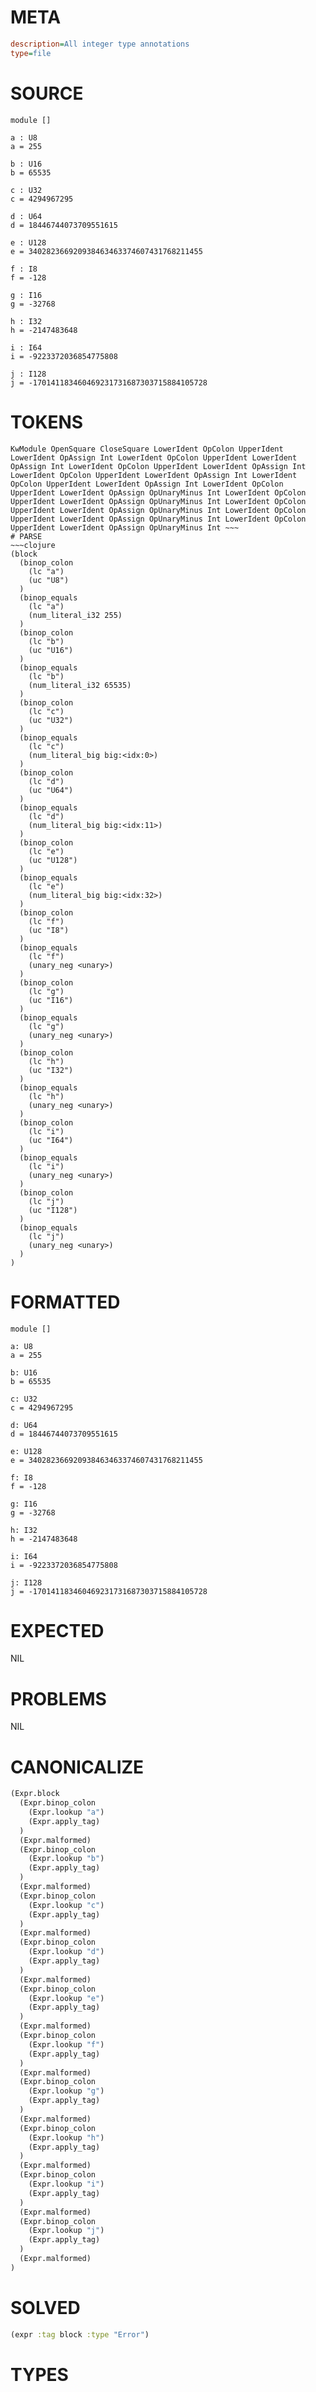 # META
~~~ini
description=All integer type annotations
type=file
~~~
# SOURCE
~~~roc
module []

a : U8
a = 255

b : U16
b = 65535

c : U32
c = 4294967295

d : U64
d = 18446744073709551615

e : U128
e = 340282366920938463463374607431768211455

f : I8
f = -128

g : I16
g = -32768

h : I32
h = -2147483648

i : I64
i = -9223372036854775808

j : I128
j = -170141183460469231731687303715884105728
~~~
# TOKENS
~~~text
KwModule OpenSquare CloseSquare LowerIdent OpColon UpperIdent LowerIdent OpAssign Int LowerIdent OpColon UpperIdent LowerIdent OpAssign Int LowerIdent OpColon UpperIdent LowerIdent OpAssign Int LowerIdent OpColon UpperIdent LowerIdent OpAssign Int LowerIdent OpColon UpperIdent LowerIdent OpAssign Int LowerIdent OpColon UpperIdent LowerIdent OpAssign OpUnaryMinus Int LowerIdent OpColon UpperIdent LowerIdent OpAssign OpUnaryMinus Int LowerIdent OpColon UpperIdent LowerIdent OpAssign OpUnaryMinus Int LowerIdent OpColon UpperIdent LowerIdent OpAssign OpUnaryMinus Int LowerIdent OpColon UpperIdent LowerIdent OpAssign OpUnaryMinus Int ~~~
# PARSE
~~~clojure
(block
  (binop_colon
    (lc "a")
    (uc "U8")
  )
  (binop_equals
    (lc "a")
    (num_literal_i32 255)
  )
  (binop_colon
    (lc "b")
    (uc "U16")
  )
  (binop_equals
    (lc "b")
    (num_literal_i32 65535)
  )
  (binop_colon
    (lc "c")
    (uc "U32")
  )
  (binop_equals
    (lc "c")
    (num_literal_big big:<idx:0>)
  )
  (binop_colon
    (lc "d")
    (uc "U64")
  )
  (binop_equals
    (lc "d")
    (num_literal_big big:<idx:11>)
  )
  (binop_colon
    (lc "e")
    (uc "U128")
  )
  (binop_equals
    (lc "e")
    (num_literal_big big:<idx:32>)
  )
  (binop_colon
    (lc "f")
    (uc "I8")
  )
  (binop_equals
    (lc "f")
    (unary_neg <unary>)
  )
  (binop_colon
    (lc "g")
    (uc "I16")
  )
  (binop_equals
    (lc "g")
    (unary_neg <unary>)
  )
  (binop_colon
    (lc "h")
    (uc "I32")
  )
  (binop_equals
    (lc "h")
    (unary_neg <unary>)
  )
  (binop_colon
    (lc "i")
    (uc "I64")
  )
  (binop_equals
    (lc "i")
    (unary_neg <unary>)
  )
  (binop_colon
    (lc "j")
    (uc "I128")
  )
  (binop_equals
    (lc "j")
    (unary_neg <unary>)
  )
)
~~~
# FORMATTED
~~~roc
module []

a: U8
a = 255

b: U16
b = 65535

c: U32
c = 4294967295

d: U64
d = 18446744073709551615

e: U128
e = 340282366920938463463374607431768211455

f: I8
f = -128

g: I16
g = -32768

h: I32
h = -2147483648

i: I64
i = -9223372036854775808

j: I128
j = -170141183460469231731687303715884105728
~~~
# EXPECTED
NIL
# PROBLEMS
NIL
# CANONICALIZE
~~~clojure
(Expr.block
  (Expr.binop_colon
    (Expr.lookup "a")
    (Expr.apply_tag)
  )
  (Expr.malformed)
  (Expr.binop_colon
    (Expr.lookup "b")
    (Expr.apply_tag)
  )
  (Expr.malformed)
  (Expr.binop_colon
    (Expr.lookup "c")
    (Expr.apply_tag)
  )
  (Expr.malformed)
  (Expr.binop_colon
    (Expr.lookup "d")
    (Expr.apply_tag)
  )
  (Expr.malformed)
  (Expr.binop_colon
    (Expr.lookup "e")
    (Expr.apply_tag)
  )
  (Expr.malformed)
  (Expr.binop_colon
    (Expr.lookup "f")
    (Expr.apply_tag)
  )
  (Expr.malformed)
  (Expr.binop_colon
    (Expr.lookup "g")
    (Expr.apply_tag)
  )
  (Expr.malformed)
  (Expr.binop_colon
    (Expr.lookup "h")
    (Expr.apply_tag)
  )
  (Expr.malformed)
  (Expr.binop_colon
    (Expr.lookup "i")
    (Expr.apply_tag)
  )
  (Expr.malformed)
  (Expr.binop_colon
    (Expr.lookup "j")
    (Expr.apply_tag)
  )
  (Expr.malformed)
)
~~~
# SOLVED
~~~clojure
(expr :tag block :type "Error")
~~~
# TYPES
~~~roc
~~~
